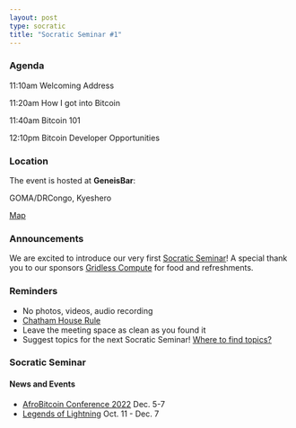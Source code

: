 ```yaml
---
layout: post
type: socratic
title: "Socratic Seminar #1"
---
```


### Agenda

11:10am Welcoming Address

11:20am How I got into Bitcoin

11:40am Bitcoin 101

12:10pm Bitcoin Developer Opportunities

### Location

The event is hosted at **GeneisBar**:

GOMA/DRCongo,
Kyeshero

[Map](https://goo.gl/maps/6S79eh2rn5RK3BhEA)  


### Announcements

We are excited to introduce our very first [Socratic Seminar](/about)! A special thank you to our 
sponsors [Gridless Compute](https://gridlesscompute.com/) for food and refreshments.

### Reminders

   - No photos, videos, audio recording
   - [Chatham House Rule](https://www.chathamhouse.org/about-us/chatham-house-rule)
   - Leave the meeting space as clean as you found it
   - Suggest topics for the next Socratic Seminar! [Where to find topics?](/topics)

### Socratic Seminar

#### News and Events

  - [AfroBitcoin Conference 2022](https://www.afrobitcoin.org/) Dec. 5-7
  - [Legends of Lightning](https://makers.bolt.fun/tournaments/1/overview) Oct. 11 - Dec. 7